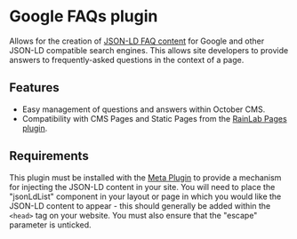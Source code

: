 # Google FAQs plugin

Allows for the creation of [JSON-LD FAQ content](https://developers.google.com/search/docs/data-types/faqpage) for
Google and other JSON-LD compatible search engines. This allows site developers to provide answers to frequently-asked
questions in the context of a page.

## Features

- Easy management of questions and answers within October CMS.
- Compatibility with CMS Pages and Static Pages from the [RainLab Pages plugin](https://octobercms.com/plugin/rainlab-pages).

## Requirements

This plugin must be installed with the [Meta Plugin](https://octobercms.com/plugin/bennothommo-meta) to provide a
mechanism for injecting the JSON-LD content in your site. You will need to place the "jsonLdList" component in your
layout or page in which you would like the JSON-LD content to appear - this should generally be added within the `<head>`
tag on your website. You must also ensure that the "escape" parameter is unticked.
